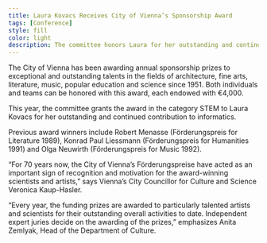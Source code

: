 ```yaml
---
title: Laura Kovacs Receives City of Vienna’s Sponsorship Award 
tags: [Conference] 
style: fill
color: light
description: The committee honors Laura for her outstanding and continued contribution to informatics.   
---
```




The City of Vienna has been awarding annual sponsorship prizes to exceptional and outstanding talents in the fields of architecture, fine arts, literature, music, popular education and science since 1951. Both individuals and teams can be honored with this award, each endowed with €4,000.

This year, the committee grants the award in the category STEM to Laura Kovacs for her outstanding and continued contribution to informatics.

Previous award winners include Robert Menasse (Förderungspreis for Literature 1989), Konrad Paul Liessmann (Förderungspreis for Humanities 1991) and Olga Neuwirth (Förderungspreis for Music 1992).

“For 70 years now, the City of Vienna’s Förderungspreise have acted as an important sign of recognition and motivation for the award-winning scientists and artists,” says Vienna’s City Councillor for Culture and Science Veronica Kaup-Hasler.

“Every year, the funding prizes are awarded to particularly talented artists and scientists for their outstanding overall activities to date. Independent expert juries decide on the awarding of the prizes,” emphasizes Anita Zemlyak, Head of the Department of Culture.




 


